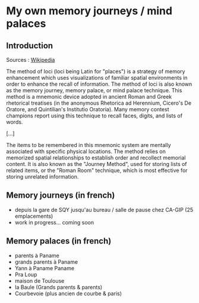 # My own memory journeys / mind palaces

## Introduction

Sources : [Wikipedia](https://en.wikipedia.org/wiki/Method_of_loci)

The method of loci (loci being Latin for "places") is a strategy of memory enhancement which uses visualizations of familiar spatial environments in order to enhance the recall of information. The method of loci is also known as the memory journey, memory palace, or mind palace technique. This method is a mnemonic device adopted in ancient Roman and Greek rhetorical treatises (in the anonymous Rhetorica ad Herennium, Cicero's De Oratore, and Quintilian's Institutio Oratoria). Many memory contest champions report using this technique to recall faces, digits, and lists of words.

[...]

The items to be remembered in this mnemonic system are mentally associated with specific physical locations. The method relies on memorized spatial relationships to establish order and recollect memorial content. It is also known as the "Journey Method", used for storing lists of related items, or the "Roman Room" technique, which is most effective for storing unrelated information.


## Memory journeys (in french)
- depuis la gare de SQY jusqu'au bureau / salle de pause chez CA-GIP (25 emplacements)
- work in progress... coming soon


## Memory palaces (in french)
- parents à Paname
- grands parents à Paname
- Yann à Paname Paname
- Pra Loup
- maison de Toulouse
- la Baule (Grands parents & parents)
- Courbevoie (plus ancien de courbe & paris)
